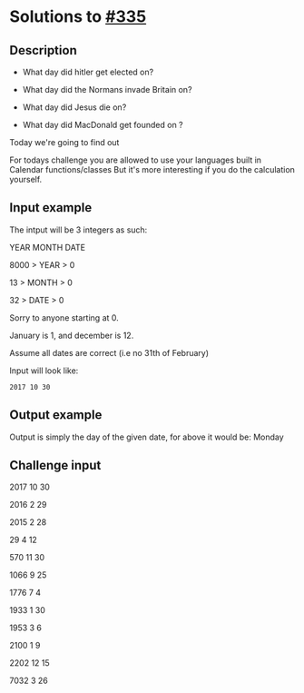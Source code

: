 # Solutions to [#335](https://www.reddit.com/r/dailyprogrammer/comments/79npf9/20171030_challenge_338_easy_what_day_was_it_again/)
## Description
- What day did hitler get elected on?

- What day did the Normans invade Britain on?

- What day did Jesus die on?

- What day did MacDonald get founded on ?

Today we're going to find out

For todays challenge you are allowed to use your languages built in Calendar functions/classes
But it's more interesting if you do the calculation yourself.

## Input example
The intput will be 3 integers as such:

YEAR MONTH DATE

8000 > YEAR > 0

13 > MONTH > 0

32 > DATE > 0

Sorry to anyone starting at 0.

January is 1, and december is 12.

Assume all dates are correct (i.e no 31th of February)

Input will look like:

`2017 10 30`

## Output example
Output is simply the day of the given date, for above it would be: 
Monday

## Challenge input
2017 10 30

2016 2 29

2015 2 28

29 4 12

570 11 30

1066 9 25

1776 7 4

1933 1 30

1953 3 6

2100 1 9

2202 12 15

7032 3 26

